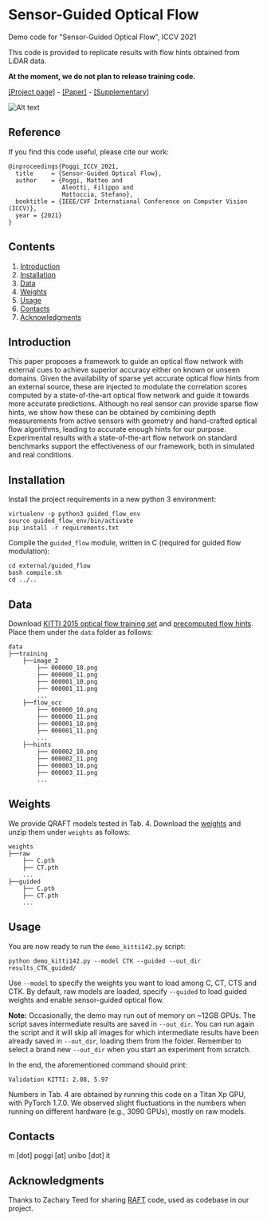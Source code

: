 # Sensor-Guided Optical Flow

Demo code for "Sensor-Guided Optical Flow", ICCV 2021

This code is provided to replicate results with flow hints obtained from LiDAR data.

**At the moment, we do not plan to release training code.**

[[Project page]](https://mattpoggi.github.io/projects/iccv2021poggi/) - [[Paper]](https://mattpoggi.github.io/assets/papers/poggi2021iccv.pdf) - [[Supplementary]](https://mattpoggi.github.io/assets/papers/poggi2021iccv_supp.pdf) 

![Alt text](https://mattpoggi.github.io/assets/img/sensorguidedflow/teaser.png?raw=true "Sensor-Guided Optical Flow estimation")

## Reference

If you find this code useful, please cite our work:
```shell
@inproceedings{Poggi_ICCV_2021,
  title     = {Sensor-Guided Optical Flow},
  author    = {Poggi, Matteo and
               Aleotti, Filippo and
               Mattoccia, Stefano},
  booktitle = {IEEE/CVF International Conference on Computer Vision (ICCV)},
  year = {2021}
}
```

## Contents

1. [Introduction](#introduction)
2. [Installation](#installation)
3. [Data](#data)
4. [Weights](#weights)
5. [Usage](#usage)
6. [Contacts](#contacts)
7. [Acknowledgments](#acknowledgments)

## Introduction

This paper proposes a framework to guide an optical flow network with external cues to achieve superior accuracy either on known or unseen domains.
Given the availability of sparse yet accurate optical flow hints from an external source, these are injected to modulate the correlation scores computed by a state-of-the-art optical flow network and guide it towards more accurate predictions.
Although no real sensor can provide sparse flow hints, we show how these can be obtained by combining depth measurements from active sensors with geometry and hand-crafted optical flow algorithms, leading to accurate enough hints for our purpose.
Experimental results with a state-of-the-art flow network on standard benchmarks support the effectiveness of our framework, both in simulated and real conditions.

## Installation

Install the project requirements in a new python 3 environment:

```
virtualenv -p python3 guided_flow_env
source guided_flow_env/bin/activate
pip install -r requirements.txt
```

Compile the `guided_flow` module, written in C (required for guided flow modulation):

```
cd external/guided_flow
bash compile.sh
cd ../..
```

## Data

Download [KITTI 2015 optical flow training set](http://www.cvlibs.net/datasets/kitti/eval_scene_flow.php?benchmark=stereo) and [precomputed flow hints](https://drive.google.com/drive/folders/1cJPyvB-EqeIBn448u3N2fIPdJ22C53Xi?usp=sharing). Place them under the `data` folder as follows:

```
data
├──training
    ├──image_2
        ├── 000000_10.png
        ├── 000000_11.png
        ├── 000001_10.png
        ├── 000001_11.png
        ...
    ├──flow_occ
        ├── 000000_10.png
        ├── 000000_11.png
        ├── 000001_10.png
        ├── 000001_11.png
        ...
    ├──hints
        ├── 000002_10.png
        ├── 000002_11.png
        ├── 000003_10.png
        ├── 000003_11.png
        ...
```

## Weights

We provide QRAFT models tested in Tab. 4. Download the [weights](https://drive.google.com/drive/folders/104PQ0J2CW3h905LbAlXHX3RLJtTdJ1zJ?usp=sharing) and unzip them under `weights` as follows:

```
weights
├──raw
    ├── C.pth
    ├── CT.pth
    ...
├──guided
    ├── C.pth
    ├── CT.pth
    ...    
```

## Usage

You are now ready to run the `demo_kitti142.py` script:

```
python demo_kitti142.py --model CTK --guided --out_dir results_CTK_guided/
```

Use `--model` to specify the weights you want to load among C, CT, CTS and CTK. By default, raw models are loaded, specify `--guided` to load guided weights and enable sensor-guided optical flow.

**Note:** Occasionally, the demo may run out of memory on ~12GB GPUs. The script saves intermediate results are saved in `--out_dir`. You can run again the script and it will skip all images for which intermediate results have been already saved in `--out_dir`, loading them from the folder. Remember to select a brand new `--out_dir` when you start an experiment from scratch.

In the end, the aforementioned command should print:

```
Validation KITTI: 2.08, 5.97
```

Numbers in Tab. 4 are obtained by running this code on a Titan Xp GPU, with PyTorch 1.7.0. 
We observed slight fluctuations in the numbers when running on different hardware (e.g., 3090 GPUs), mostly on raw models.

## Contacts
m [dot] poggi [at] unibo [dot] it

## Acknowledgments

Thanks to Zachary Teed for sharing [RAFT](https://github.com/princeton-vl/RAFT) code, used as codebase in our project.
